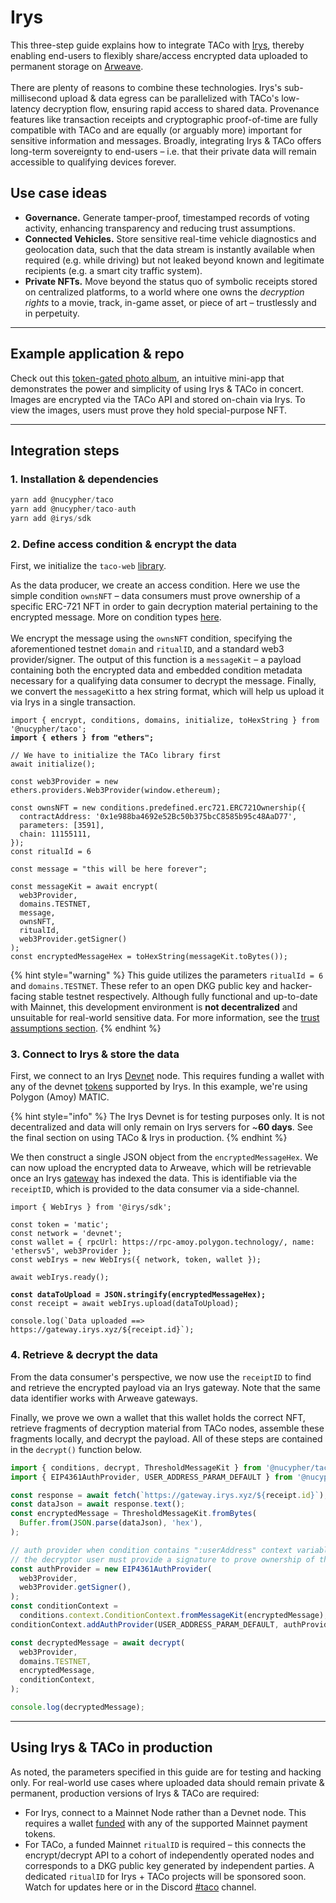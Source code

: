 # Irys

This three-step guide explains how to integrate TACo with [Irys](https://docs.irys.xyz/), thereby enabling end-users to flexibly share/access encrypted data uploaded to permanent storage on [Arweave](https://www.arweave.org/build).\
\
There are plenty of reasons to combine these technologies. Irys's sub-millisecond upload & data egress can be parallelized with TACo's low-latency decryption flow, ensuring rapid access to shared data. Provenance features like transaction receipts and cryptographic proof-of-time are fully compatible with TACo and are equally (or arguably more) important for sensitive information and messages. Broadly, integrating Irys & TACo offers long-term sovereignty to end-users – i.e. that their private data will remain accessible to qualifying devices forever.

## Use case ideas

* **Governance.** Generate tamper-proof, timestamped records of voting activity, enhancing transparency and reducing trust assumptions.
* **Connected Vehicles.** Store sensitive real-time vehicle diagnostics and geolocation data, such that the data stream is instantly available when required (e.g. while driving) but not leaked beyond known and legitimate recipients (e.g. a smart city traffic system).
* **Private NFTs.** Move beyond the status quo of symbolic receipts stored on centralized platforms, to a world where one owns the _decryption rights_ to a movie, track, in-game asset, or piece of art – trustlessly and in perpetuity.

***

## Example application & repo

Check out this [token-gated photo album](https://github.com/lukecd/irys-threshold), an intuitive mini-app that demonstrates the power and simplicity of using Irys & TACo in concert. Images are encrypted via the TACo API and stored on-chain via Irys. To view the images, users must prove they hold special-purpose NFT.

***

## Integration steps

### 1. Installation & dependencies

```typescript
yarn add @nucypher/taco
yarn add @nucypher/taco-auth
yarn add @irys/sdk
```

### 2. Define access condition & encrypt the data

First, we initialize the `taco-web` [library](https://github.com/nucypher/taco-web).

As the data producer, we create an access condition. Here we use the simple condition `ownsNFT` – data consumers must prove ownership of a specific ERC-721 NFT in order to gain decryption material pertaining to the encrypted message. More on condition types [here](../../taco-sdk/references/conditions/).\
\
We encrypt the message using the `ownsNFT` condition, specifying the aforementioned testnet `domain` and `ritualID`, and a standard web3 provider/signer. The output of this function is a `messageKit` – a payload containing both the encrypted data and embedded condition metadata necessary for a qualifying data consumer to decrypt the message. Finally, we convert the `messageKit`to a hex string format, which will help us upload it via Irys in a single transaction.

<pre class="language-typescript"><code class="lang-typescript">import { encrypt, conditions, domains, initialize, toHexString } from '@nucypher/taco';
<strong>import { ethers } from "ethers";
</strong>
// We have to initialize the TACo library first
await initialize();

const web3Provider = new ethers.providers.Web3Provider(window.ethereum);

const ownsNFT = new conditions.predefined.erc721.ERC721Ownership({
  contractAddress: '0x1e988ba4692e52Bc50b375bcC8585b95c48AaD77',
  parameters: [3591],
  chain: 11155111,
});
const ritualId = 6

const message = "this will be here forever";

const messageKit = await encrypt(
  web3Provider,
  domains.TESTNET,
  message,
  ownsNFT,
  ritualId,
  web3Provider.getSigner() 
);
const encryptedMessageHex = toHexString(messageKit.toBytes());
</code></pre>

{% hint style="warning" %}
This guide utilizes the parameters `ritualId = 6` and `domains.TESTNET`. These refer to an open DKG public key and hacker-facing stable testnet respectively. Although fully functional and up-to-date with Mainnet, this development environment is **not decentralized** and unsuitable for real-world sensitive data. For more information, see the [trust assumptions section](../../../for-product-leads/trust-assumptions/).
{% endhint %}

### 3. Connect to Irys & store the data

First, we connect to an Irys [Devnet](https://docs.irys.xyz/developer-docs/using-devnet) node. This requires funding a wallet with any of the devnet [tokens](https://docs.irys.xyz/overview/supported-tokens) supported by Irys. In this example, we're using Polygon (Amoy) MATIC.

{% hint style="info" %}
The Irys Devnet is for testing purposes only. It is not decentralized and data will only remain on Irys servers for \~**60 days**. See the final section on using TACo & Irys in production.
{% endhint %}

We then construct a single JSON object from the `encryptedMessageHex`. We can now upload the encrypted data to Arweave, which will be retrievable once an Irys [gateway](https://docs.irys.xyz/developer-docs/downloading) has indexed the data. This is identifiable via the `receiptID`, which is provided to the data consumer via a side-channel.

<pre class="language-typescript"><code class="lang-typescript">import { WebIrys } from '@irys/sdk';

const token = 'matic';
const network = 'devnet';
const wallet = { rpcUrl: https://rpc-amoy.polygon.technology/, name: 'ethersv5', web3Provider };
const webIrys = new WebIrys({ network, token, wallet });

await webIrys.ready();

<strong>const dataToUpload = JSON.stringify(encryptedMessageHex);
</strong>const receipt = await webIrys.upload(dataToUpload);

console.log(`Data uploaded ==> https://gateway.irys.xyz/${receipt.id}`);
</code></pre>

### 4. Retrieve & decrypt the data

From the data consumer's perspective, we now use the `receiptID` to find and retrieve the encrypted payload via an Irys gateway. Note that the same data identifier works with Arweave gateways.

Finally, we prove we own a wallet that this wallet holds the correct NFT, retrieve fragments of decryption material from TACo nodes, assemble these fragments locally, and decrypt the payload. All of these steps are contained in the `decrypt()` function below.

```typescript
import { conditions, decrypt, ThresholdMessageKit } from '@nucypher/taco';
import { EIP4361AuthProvider, USER_ADDRESS_PARAM_DEFAULT } from '@nucypher/taco-auth';

const response = await fetch(`https://gateway.irys.xyz/${receipt.id}`);
const dataJson = await response.text();
const encryptedMessage = ThresholdMessageKit.fromBytes(
  Buffer.from(JSON.parse(dataJson), 'hex'),
);

// auth provider when condition contains ":userAddress" context variable
// the decryptor user must provide a signature to prove ownership of the wallet address
const authProvider = new EIP4361AuthProvider(
  web3Provider,
  web3Provider.getSigner(),
);
const conditionContext =
  conditions.context.ConditionContext.fromMessageKit(encryptedMessage);
conditionContext.addAuthProvider(USER_ADDRESS_PARAM_DEFAULT, authProvider);

const decryptedMessage = await decrypt(
  web3Provider,
  domains.TESTNET,
  encryptedMessage,
  conditionContext,
);

console.log(decryptedMessage);
```

***

## Using Irys & TACo in production

As noted, the parameters specified in this guide are for testing and hacking only. For real-world use cases where uploaded data should remain private & permanent, production versions of Irys & TACo are required:

* For Irys, connect to a Mainnet Node rather than a Devnet node. This requires a wallet [funded](https://docs.irys.xyz/overview/cost-to-upload) with any of the supported Mainnet payment tokens.
* For TACo, a funded Mainnet `ritualID` is required – this connects the encrypt/decrypt API to a cohort of independently operated nodes and corresponds to a DKG public key generated by independent parties. A dedicated `ritualID` for Irys + TACo projects will be sponsored soon. Watch for updates here or in the Discord [#taco](https://discord.com/channels/866378471868727316/870383642751430666) channel.
